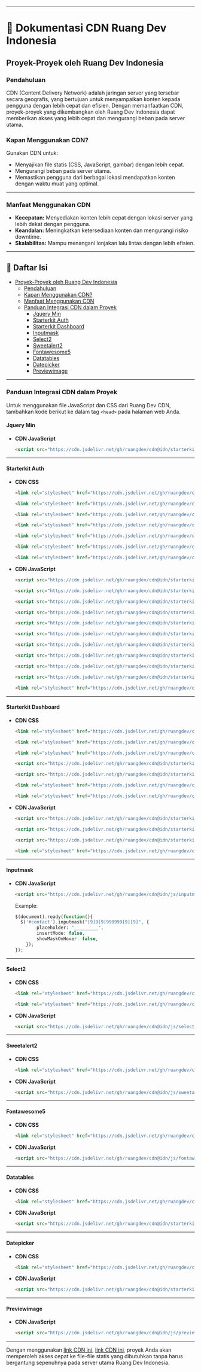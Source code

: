 
---

# 📄 **Dokumentasi CDN Ruang Dev Indonesia**
## Proyek-Proyek oleh Ruang Dev Indonesia

### Pendahuluan
CDN (Content Delivery Network) adalah jaringan server yang tersebar secara geografis, yang bertujuan untuk menyampaikan konten kepada pengguna dengan lebih cepat dan efisien. Dengan memanfaatkan CDN, proyek-proyek yang dikembangkan oleh Ruang Dev Indonesia dapat memberikan akses yang lebih cepat dan mengurangi beban pada server utama.

### **Kapan Menggunakan CDN?**

Gunakan CDN untuk:
- Menyajikan file statis (CSS, JavaScript, gambar) dengan lebih cepat.
- Mengurangi beban pada server utama.
- Memastikan pengguna dari berbagai lokasi mendapatkan konten dengan waktu muat yang optimal.

---

### Manfaat Menggunakan CDN
- **Kecepatan:** Menyediakan konten lebih cepat dengan lokasi server yang lebih dekat dengan pengguna.
- **Keandalan:** Meningkatkan ketersediaan konten dan mengurangi risiko downtime.
- **Skalabilitas:** Mampu menangani lonjakan lalu lintas dengan lebih efisien.

---
## 📄 **Daftar Isi**

- [Proyek-Proyek oleh Ruang Dev Indonesia](#proyek-proyek-oleh-ruang-dev-indonesia)
  - [Pendahuluan](#pendahuluan)
  - [Kapan Menggunakan CDN?](#kapan-menggunakan-cdn)
  - [Manfaat Menggunakan CDN](#manfaat-menggunakan-cdn)
  - [Panduan Integrasi CDN dalam Proyek](#panduan-integrasi-cdn-dalam-proyek)
    - [Jquery Min](#jquery-min)
    - [Starterkit Auth](#starterkit-auth)
    - [Starterkit Dashboard](#starterkit-dashboard)
    - [Inputmask](#inputmask)
    - [Select2](#select2)
    - [Sweetalert2](#sweetalert2)
    - [Fontawesome5](#fontawesome5)
    - [Datatables](#datatables)
    - [Datepicker](#datepicker)
    - [Previewimage](#previewimage)

---
### Panduan Integrasi CDN dalam Proyek
Untuk menggunakan file JavaScript dan CSS dari Ruang Dev CDN, tambahkan kode berikut ke dalam tag `<head>` pada halaman web Anda.

#### Jquery Min
- **CDN JavaScript**
  ```html
  <script src="https://cdn.jsdelivr.net/gh/ruangdev/cdn@idn/starterkit/datatables/js/jquery.min.js" integrity="sha512-894YE6QWD5I59HgZOGReFYm4dnWc1Qt5NtvYSaNcOP+u1T9qYdvdihz0PPSiiqn/+/3e7Jo4EaG7TubfWGUrMQ==" crossorigin="anonymous"></script>
  ```

---

#### Starterkit Auth
- **CDN CSS**
  ```html
  <link rel="stylesheet" href="https://cdn.jsdelivr.net/gh/ruangdev/cdn@idn/starterkit/auth/css/boxicons.css" integrity="sha512-dMNYt8oyGcGMYootKGiAdkrDyYgyWNGgTRtU7nmwebJOek7suG5gt2HxxAAD72nEqVf8vPVsBfVUUPslRIna2A==" crossorigin="anonymous">
  ```
  ```html
  <link rel="stylesheet" href="https://cdn.jsdelivr.net/gh/ruangdev/cdn@idn/starterkit/auth/css/core.css" integrity="sha512-pnYsRB7mKLuwgeRjM6d27ImCoFfcmO0VuXC9JW3gxWTwaYWy4uqYqEbqUZD5HFAaUks/qMMcDjNKLbGFU01X+g==" crossorigin="anonymous">
  ```
  ```html
  <link rel="stylesheet" href="https://cdn.jsdelivr.net/gh/ruangdev/cdn@idn/starterkit/auth/css/demo.css" integrity="sha512-jR/omOlI/7L6vHxzVV9fJiHYheixqNwDxH777Qxq9fD34UC8yn21E5P0CrIeAjAxMPQ3jNFrr07GdKH8Keq8QA==" crossorigin="anonymous">
  ```
  ```html
  <link rel="stylesheet" href="https://cdn.jsdelivr.net/gh/ruangdev/cdn@idn/starterkit/auth/css/page-login.css" integrity="sha512-h39A68ukqSYSQQmhjQrmSKNfWDirJOdTYGkR5UyxopJ7w7d4QZ9P8j5jfUAxClfWcpHs88cELWYWxOZrkTvrfQ==" crossorigin="anonymous">
  ```
  ```html
  <link rel="stylesheet" href="https://cdn.jsdelivr.net/gh/ruangdev/cdn@idn/starterkit/auth/css/perfect-scrollbar.css" integrity="sha512-1f/eQrQ/g+/r86r3S0s///7uEUyKzP1vrwOJh1P+ncqZzEiYCVsedkr7Q2gFybD90NPG2Gvl7H1hvWMBsF6rAw==" crossorigin="anonymous">
  ```
  ```html
  <link rel="stylesheet" href="https://cdn.jsdelivr.net/gh/ruangdev/cdn@idn/starterkit/auth/css/theme-default.css" integrity="sha512-B5NVktYE2EFdcAxg8H7jyIxKQMzNHk7BP0iUy86wPF3Tb/jw9C4iTEpdtGmj0lFxCAjs1+dDEM1pgdSE34beKw==" crossorigin="anonymous">
  ```
  ```html
  <link rel="stylesheet" href="https://cdn.jsdelivr.net/gh/ruangdev/cdn@idn/starterkit/auth/css/page-auth.css" integrity="sha512-GHAL9AzkSO8iwPLfzO0xqGp/XCptlFXJbro6Zb0oZAoySOJzDlwntxraz3Xl3mcKcFFLVvjoXjEXFfPmP97N8w==" crossorigin="anonymous">
  ```
- **CDN JavaScript**
  ```html
  <script src="https://cdn.jsdelivr.net/gh/ruangdev/cdn@idn/starterkit/auth/js/bootstrap.js" integrity="sha512-58Skp5/Lc9Va7aGH+XP5R+Qm4Yt8qI7kURnSsf2fgSTKhonm30qBb4VkZgfxuE2YVgtOK/16b+hLiGbG8/UWlQ==" crossorigin="anonymous"></script>
  ```
  ```html
  <script src="https://cdn.jsdelivr.net/gh/ruangdev/cdn@idn/starterkit/auth/js/captcha.js" integrity="sha512-MvssGXK93T69xsmRFlw+Zrq2f5sbV+3u19+JWWMlUh8r4qTgCw7n/IeU6VxWf93P9cyNJJ9CgRPMJlIkSt3odQ==" crossorigin="anonymous"></script>
  ```
  ```html
  <script src="https://cdn.jsdelivr.net/gh/ruangdev/cdn@idn/starterkit/auth/js/config.js" integrity="sha512-8V7NXvBBbl1Ry3wSibDR65p/HfaHuu1ZsQ+9Z6fl1UshAdo65dFIPJakOWYA7NCExLA1PluSvi5oEmNE/AyA+A==" crossorigin="anonymous"></script>
  ```
  ```html
  <script src="https://cdn.jsdelivr.net/gh/ruangdev/cdn@idn/starterkit/auth/js/jquery.js" integrity="sha512-89uTEAAU9s+AG9aSjIDwlNDbSSymNSmsaO8bm08gZjZgo/Kq9HjsvGZGICnjNGooW2/9RVfd2Tvn59L3A9vhOw==" crossorigin="anonymous"></script>
  ```
  ```html
  <script src="https://cdn.jsdelivr.net/gh/ruangdev/cdn@idn/starterkit/auth/js/main.js" integrity="sha512-U98ojlsH4ICl8hdwi/F7XsTW0ugRMZNCGkyI+h9rYCbq2Dt9jDESjVhMWbKspcB8GIzF2zcSxSDu2t7rsff0Dw==" crossorigin="anonymous"></script>
  ```
  ```html
  <script src="https://cdn.jsdelivr.net/gh/ruangdev/cdn@idn/starterkit/auth/js/menu.js" integrity="sha512-0p64shxcXiIUhcuutdNTXzGl3f2tfW/Hh5GzKdXvNa+ld4GKf/YcAaSw3SpiCdpRYwMYt+9Mra7CWHK22jPSkg==" crossorigin="anonymous"></script>
  ```
  ```html
  <script src="https://cdn.jsdelivr.net/gh/ruangdev/cdn@idn/starterkit/auth/js/password.js" integrity="sha512-G7zXQdyJ2a3/xfUAc2hDs4Bu6jJwX3HKe5/+RUO72tQaTA6DNYRMxeAHjh9u8V1Ht69H2LkuD0j6lyR+I+vYyQ==" crossorigin="anonymous"></script>
  ```
  ```html
  <script src="https://cdn.jsdelivr.net/gh/ruangdev/cdn@idn/starterkit/auth/js/perfect-scrollbar.js" integrity="sha512-1G7EgZJK+gzxZghsEH/0MhkzHjbivPQWQjlNlQr6yg3MHruSAv3NUqgq08iXvMUTUaIqjsmeXNWXoM9qOYcICQ==" crossorigin="anonymous"></script>
  ```
  ```html
  <script src="https://cdn.jsdelivr.net/gh/ruangdev/cdn@idn/starterkit/auth/js/popper.js" integrity="sha512-YlaDiPEzSotPTerG8gJwnEkN44q4y2YgUvPj1+8w5kRIzr4IE5C4DoWE7IdLsMa0X8kNUoJjo+BwEooCOrHXWQ==" crossorigin="anonymous"></script>
  ```
  ```html
  <script src="https://cdn.jsdelivr.net/gh/ruangdev/cdn@idn/starterkit/auth/js/password-confirm.js" integrity="sha512-lpg6hEJ205OqyYqymCngnYz7VO2B4LgNdgrOTak+dSiS84C2J1vyYh1AQGiEJkeRDlA2CtDCHxfzAvu4aatPHg==" crossorigin="anonymous"></script>
  ```
  ```html
  <link rel="stylesheet" href="https://cdn.jsdelivr.net/gh/ruangdev/cdn@idn/starterkit/auth/js/error.css" integrity="sha512-tSMu9/Nw5petw4epygAILFv4b9CuUwCzvTAZmEqrigs/w94gaMJORa3g3vKbqxsRD7YIoP9HZnCv6rfLeNXIlA==" crossorigin="anonymous">
  ```
---

#### Starterkit Dashboard
- **CDN CSS**
  ```html
  <link rel="stylesheet" href="https://cdn.jsdelivr.net/gh/ruangdev/cdn@idn/starterkit/dashboard/css/app-dark.css" integrity="sha512-BRNEkrBpsrKyIreKg/2pVeWgRy/8UmLWcLEVJ8IzlF4J++xljjERdRtbv73mCq8rGpouJQGl7/f6ActRVbTi+Q==" crossorigin="anonymous">
  ```
  ```html
  <link rel="stylesheet" href="https://cdn.jsdelivr.net/gh/ruangdev/cdn@idn/starterkit/dashboard/css/app.css" integrity="sha512-tDo30oUmCj9tnLTo4pOh7G5nwADM0jnv2EFKRxUZzwnOUagtpYiXD5UCd9Pmr8dEMgZdb7bbeZps7JWNrvMlCA==" crossorigin="anonymous">
  ```
  ```html
  <link rel="stylesheet" href="https://cdn.jsdelivr.net/gh/ruangdev/cdn@idn/starterkit/dashboard/css/toastify.css" integrity="sha512-tA+z1mt8+hiZE9CgG95WPtakY4JPkTaYgIcM1Wyq/VCdKDttHhnJoIDRC9/eWo8mbK2MmIDcDeUBfIfI1J8nWA==" crossorigin="anonymous">
  ```
  ```html
  <script src="https://cdn.jsdelivr.net/gh/ruangdev/cdn@idn/starterkit/dashboard/js/choices.js" integrity="sha512-McxoNDBJYOFe4JFCQuUuccQGic/xTQ+xPxS28tgJQbJbjZaffaJPiTSqucG6JZ96dMMTBQXeoAbpEv7Xd6AhCw==" crossorigin="anonymous"></script>
  ```
  ```html
  <script src="https://cdn.jsdelivr.net/gh/ruangdev/cdn@idn/starterkit/dashboard/js/showpassword.js" integrity="sha512-s07o5REwpYHaR3sXgRQ8ukoiA2VzXsfDixf8cL+1Lj0htcAOnFrEuzQMzDgPW1apkVeuoL+aItLMlK03bDv6mQ==" crossorigin="anonymous"></script>
  ```
  ```html
  <link rel="stylesheet" href="https://cdn.jsdelivr.net/gh/ruangdev/cdn@idn/starterkit/dashboard/css/module.css" integrity="sha512-R3+tafkUdu9OeKtUH2tFP5Lc2dvMqUG4PkgtSHfxih7KpASMZumBmOtgeDcys1svGJQ5/2OjS1Pp6JOBzoYcNg==" crossorigin="anonymous">
  ```
  ```html
  <link rel="stylesheet" href="https://cdn.jsdelivr.net/gh/ruangdev/cdn@idn/starterkit/dashboard/css/default.css" integrity="sha512-DI9j/RWT6Eh+/U7ua/SlzjNOW8XuWCpou8PF6jcOJMxNxnfGvZPEEXPYThRS9LCp8CSAkwRCHggWKab5JCzBUw==" crossorigin="anonymous">
  ```
- **CDN JavaScript**
  ```html
  <script src="https://cdn.jsdelivr.net/gh/ruangdev/cdn@idn/starterkit/dashboard/js/app.js" integrity="sha512-Yc/Abj16qIEm1T+95RzrYX0zECoUQAatWcK2Hw+OGQ4UAymq4LPDclNrg7JeIrIggzjTT6ZASjF5Ttd20H2tBw==" crossorigin="anonymous"></script>
  ```
  ```html
  <script src="https://cdn.jsdelivr.net/gh/ruangdev/cdn@idn/starterkit/dashboard/js/bootstrap.js" integrity="sha512-GTXxDPa3h1BC/V1Xn/dkn8wBsmR9xz8l83o3UxutVGFwr+MnPXxv4ZIuw+oCaEAW/W1SzcKzkm6oxzYdaC7axQ==" crossorigin="anonymous"></script>
  ```
  ```html
  <script src="https://cdn.jsdelivr.net/gh/ruangdev/cdn@idn/starterkit/dashboard/js/toastify.js" integrity="sha512-ZHzbWDQKpcZxIT9l5KhcnwQTidZFzwK/c7gpUUsFvGjEsxPusdUCyFxjjpc7e/Wj7vLhfMujNx7COwOmzbn+2w==" crossorigin="anonymous"></script>
  ```
  ```html
  <link rel="stylesheet" href="https://cdn.jsdelivr.net/gh/ruangdev/cdn@idn/starterkit/dashboard/css/choices.css" integrity="sha512-YnbHRWZoSH9PCoOc5bKcCX5yyHA0IjXZvFV0N26hBeKWK3vaqwjAwGiDbwM9hZne6tfTRUMuagPDoaQN87L2pA==" crossorigin="anonymous">
  ```
---

#### Inputmask
- **CDN JavaScript**
  ```html
  <script src="https://cdn.jsdelivr.net/gh/ruangdev/cdn@idn/js/inputmask/jquery.inputmask.min.js" integrity="sha512-jTgBq4+dMYh73dquskmUFEgMY5mptcbqSw2rmhOZZSJjZbD2wMt0H5nhqWtleVkyBEjmzid5nyERPSNBafG4GQ==" crossorigin="anonymous"></script>
  ```
  Example:
  ```php
  $(document).ready(function(){
    $('#contact').inputmask("[9]9[9]999999[9][9]", {
          placeholder: "_________",
          insertMode: false,
          showMaskOnHover: false,
      });
  });
  ```

---

#### Select2
- **CDN CSS**
  ```html
  <link rel="stylesheet" href="https://cdn.jsdelivr.net/gh/ruangdev/cdn@idn/css/select2/select2-bootstrap-5-theme.min.css" integrity="sha512-z/90a5SWiu4MWVelb5+ny7sAayYUfMmdXKEAbpj27PfdkamNdyI3hcjxPxkOPbrXoKIm7r9V2mElt5f1OtVhqA==" crossorigin="anonymous">
  ```
  ```html
  <link rel="stylesheet" href="https://cdn.jsdelivr.net/gh/ruangdev/cdn@idn/css/select2/select2.min.css" integrity="sha512-aD9ophpFQ61nFZP6hXYu4Q/b/USW7rpLCQLX6Bi0WJHXNO7Js/fUENpBQf/+P4NtpzNX0jSgR5zVvPOJp+W2Kg==" crossorigin="anonymous">
  ```
- **CDN JavaScript**
  ```html
  <script src="https://cdn.jsdelivr.net/gh/ruangdev/cdn@idn/js/select2/select2.min.js" integrity="sha512-4MvcHwcbqXKUHB6Lx3Zb5CEAVoE9u84qN+ZSMM6s7z8IeJriExrV3ND5zRze9mxNlABJ6k864P/Vl8m0Sd3DtQ==" crossorigin="anonymous"></script>
  ```

---

#### Sweetalert2
- **CDN CSS**
  ```html
  <link rel="stylesheet" href="https://cdn.jsdelivr.net/gh/ruangdev/cdn@idn/css/sweetalert2/sweetalert2.min.css" integrity="sha512-Xxs33QtURTKyRJi+DQ7EKwWzxpDlLSqjC7VYwbdWW9zdhrewgsHoim8DclqjqMlsMeiqgAi51+zuamxdEP2v1Q==" crossorigin="anonymous">
  ```
- **CDN JavaScript**
  ```html
  <script src="https://cdn.jsdelivr.net/gh/ruangdev/cdn@idn/js/sweetalert2/sweetalert2.js" integrity="sha512-tWKcNRzXNTybB8ca0NSEyHlUl1mXPL/2xFjiUkUBGmJTRnAstcmyXtmv81vEennKVkH/FDDIH5l2+Jo0p1FObg==" crossorigin="anonymous"></script>
  ```

---

#### Fontawesome5
- **CDN CSS**
  ```html
  <link rel="stylesheet" href="https://cdn.jsdelivr.net/gh/ruangdev/cdn@idn/css/fontawesome5/font-awesome5-all.min.css" integrity="sha512-1ycn6IcaQQ40/MKBW2W4Rhis/DbILU74C1vSrLJxCq57o941Ym01SwNsOMqvEBFlcgUa6xLiPY/NS5R+E6ztJQ==" crossorigin="anonymous">
  ```
- **CDN JavaScript**
  ```html
  <script src="https://cdn.jsdelivr.net/gh/ruangdev/cdn@idn/js/fontawesome5/font-awesome5-all.min.js" integrity="sha512-Tn2m0TIpgVyTzzvmxLNuqbSJH3JP8jm+Cy3hvHrW7ndTDcJ1w5mBiksqDBb8GpE2ksktFvDB/ykZ0mDpsZj20w==" crossorigin="anonymous"></script>
  ```

---
#### Datatables
- **CDN CSS**
  ```html
  <link rel="stylesheet" href="https://cdn.jsdelivr.net/gh/ruangdev/cdn@idn/starterkit/datatables/css/dataTables.bootstrap5.min.css" integrity="sha512-DYpTY0Ub8eZR1nPIgYG0eNVCWim5dFXr834XUOfrVw/5NNRUrPMl8mpNyHvt+CUjG3TyfV898AYXg9eOS+ekmw==" crossorigin="anonymous">
  ```
- **CDN JavaScript**
  ```html
  <script src="https://cdn.jsdelivr.net/gh/ruangdev/cdn@idn/starterkit/datatables/js/datatables.min.js" integrity="sha512-4qmoJLDdNz51vzA75oiktlu1NkJgOJKkDDCrSyg3joGHi8W0YR6jqlivtTwql84y7Q0wjbQtZMe2obI7pQ+vjQ==" crossorigin="anonymous"></script>
  ```

---
#### Datepicker
- **CDN CSS**
  ```html
  <link rel="stylesheet" href="https://cdn.jsdelivr.net/gh/ruangdev/cdn@idn/starterkit/datepicker/css/datepicker.css" integrity="sha512-n/98Hzv7vnNVN8bL5s+hajql1X8LVhS/kPJIMxpXinGzcIVcM+SKTG54IKnRVz8vPIJmWWtyRyP3p4aK3vLiZw==" crossorigin="anonymous">
  ```
- **CDN JavaScript**
  ```html
  <script src="https://cdn.jsdelivr.net/gh/ruangdev/cdn@idn/starterkit/datepicker/js/datepicker.js" integrity="sha512-zTadvlTFbfS8sBJpRcCpwz5NobiDyGe3Tm39xRlDjHCitm1gKu0ciMq24Zl+BGX2oLqtK5sfKUprFNdRHVgWNA==" crossorigin="anonymous"></script>
  ```

---
#### Previewimage
- **CDN JavaScript**
  ```html
  <script src="https://cdn.jsdelivr.net/gh/ruangdev/cdn@idn/js/previewimage/img.preview.js" integrity="sha512-v4yg0eAx7DcsPFGDPc2LxS0EIriB4v6QWPMDTRlKhxBvnYAbmuRMhTr9PrcsdaxvbtRA3J3XLRCuDiZZagdbTg==" crossorigin="anonymous"></script>
  ```

---
Dengan menggunakan [link CDN ini](https://www.jsdelivr.com/package/gh/ruangdev/cdn), <a href="https://www.jsdelivr.com/package/gh/ruangdev/cdn" target="_blank">link CDN ini</a>, proyek Anda akan memperoleh akses cepat ke file-file statis yang dibutuhkan tanpa harus bergantung sepenuhnya pada server utama Ruang Dev Indonesia.